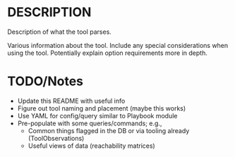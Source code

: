 DESCRIPTION
===========

Description of what the tool parses.

Various information about the tool.  Include any special considerations when
using the tool.  Potentially explain option requirements more in depth.

TODO/Notes
==========
- Update this README with useful info
- Figure out tool naming and placement (maybe this works)
- Use YAML for config/query similar to Playbook module
- Pre-populate with some queries/commands; e.g.,
  - Common things flagged in the DB or via tooling already (ToolObservations)
  - Useful views of data (reachability matrices)
